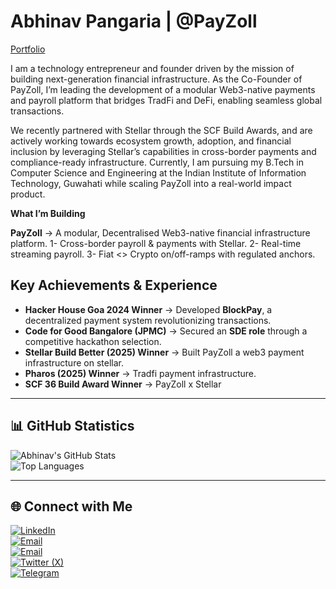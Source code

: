 # Abhinav Pangaria | @PayZoll  

[Portfolio](https://abhinav-pangaria.vercel.app/)  

I am a technology entrepreneur and founder driven by the mission of building next-generation financial infrastructure. As the Co-Founder of PayZoll, I’m leading the development of a modular Web3-native payments and payroll platform that bridges TradFi and DeFi, enabling seamless global transactions.

We recently partnered with Stellar through the SCF Build Awards, and are actively working towards ecosystem growth, adoption, and financial inclusion by leveraging Stellar’s capabilities in cross-border payments and compliance-ready infrastructure.
Currently, I am pursuing my B.Tech in Computer Science and Engineering at the Indian Institute of Information Technology, Guwahati while scaling PayZoll into a real-world impact product.

**What I’m Building**

**PayZoll** → A modular, Decentralised Web3-native financial infrastructure platform.
1- Cross-border payroll & payments with Stellar.
2- Real-time streaming payroll.
3- Fiat <> Crypto on/off-ramps with regulated anchors.

## Key Achievements & Experience  

- **Hacker House Goa 2024 Winner** → Developed **BlockPay**, a decentralized payment system revolutionizing transactions.  
- **Code for Good Bangalore (JPMC)** → Secured an **SDE role** through a competitive hackathon selection.
- **Stellar Build Better (2025) Winner** → Built PayZoll a web3 payment infrastructure on stellar.
- **Pharos (2025) Winner** → Tradfi payment infrastructure.
- **SCF 36 Build Award Winner** → PayZoll x Stellar 

---

## 📊 GitHub Statistics  

![Abhinav's GitHub Stats](https://github-readme-stats.vercel.app/api?username=18Abhinav07&show_icons=true&theme=radical)  
![Top Languages](https://github-readme-stats.vercel.app/api/top-langs/?username=18Abhinav07&layout=compact&theme=radical)  

---

## 🌐 Connect with Me  

[![LinkedIn](https://img.shields.io/badge/LinkedIn-0077B5?style=for-the-badge&logo=linkedin&logoColor=white)](https://www.linkedin.com/in/abhinavpangaria)  
[![Email](https://img.shields.io/badge/Email-D14836?style=for-the-badge&logo=gmail&logoColor=white)](mailto:abhinavpangaria2003@gmail.com)  
[![Email](https://img.shields.io/badge/Email-D14836?style=for-the-badge&logo=gmail&logoColor=white)](mailto:abhinavpangaria@payzoll.xyz)  
[![Twitter (X)](https://img.shields.io/badge/Twitter-000000?style=for-the-badge&logo=x&logoColor=white)](https://x.com/18_r_y_u_k_07)  
[![Telegram](https://img.shields.io/badge/Telegram-0088CC?style=for-the-badge&logo=telegram&logoColor=white)](https://t.me/Abhinav_1807)  

